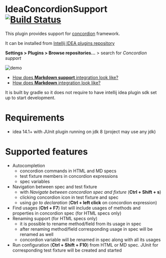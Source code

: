 # IdeaConcordionSupport [![Build Status](https://travis-ci.org/concordion/idea-concordion-support.svg)](https://travis-ci.org/concordion/idea-concordion-support)

This plugin provides support for [concordion](http://concordion.org/) framework.

It can be installed from [Intellij IDEA plugins repository](https://plugins.jetbrains.com/plugin/7978)

**Settings > Plugins > Browse repositories...** > search for *Concordion support*

![demo](https://plugins.jetbrains.com/files/7978/screenshot_15835.png)

- [How does **Markdown support** integration look like?](https://plugins.jetbrains.com/files/7978/screenshot_15837.png)
- [How does **Markdown** integration look like?](https://plugins.jetbrains.com/files/7978/screenshot_15836.png)

It is built by gradle so it does not require to have intellij idea plugin sdk set up to start development.

# Requirements

- idea 14.1+ with JUnit plugin running on jdk 8 (project may use any jdk)

# Supported features

- Autocompletion
  - concordion commands in HTML and MD specs
  - test fixture members in concordion expressions
  - spec variables
- Navigation between spec and test fixture
  - with *Navigate between concordion spec and fixture* (**Ctrl + Shift + s**)
  - clicking concordion icon in test fixture and spec
  - using *go to declaration* (**Ctrl + left click** on concordion expression)
- Find usages (**Ctrl + F7**) list will include usages of methods and properties in concordion spec (for HTML specs only)
- Renaming support (for HTML specs only)
  - it is possible to rename method/field from its usage in spec
  - after renaming method/field corresponding usage in spec will be renamed as well
  - concordion variable will be renamed in spec along with all its usages
- Run configuration (**Ctrl + Shift + F10**) from HTML or MD spec. JUnit for corresponding test fixture will be created and started
